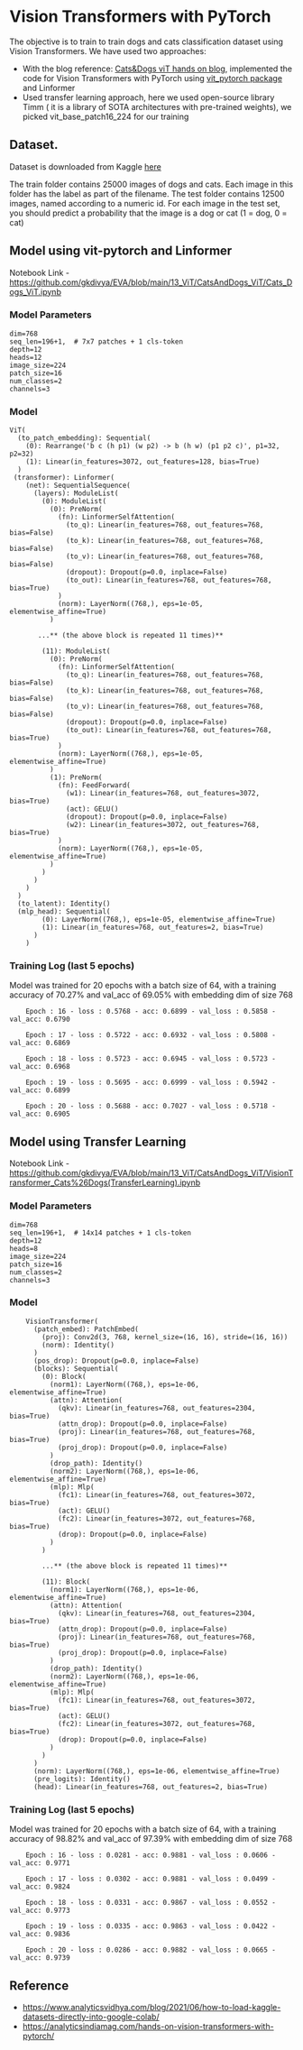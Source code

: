 
# Vision Transformers with PyTorch

The objective is to train to train dogs and cats classification dataset using Vision Transformers. We have used two approaches:
- With the blog reference: [Cats&Dogs viT hands on blog](https://analyticsindiamag.com/hands-on-vision-transformers-with-pytorch/), implemented the code for Vision Transformers with PyTorch using [vit_pytorch package](https://github.com/lucidrains/vit-pytorch) and Linformer
- Used transfer learning approach, here we used open-source library Timm ( it is a library of SOTA architectures with pre-trained weights), we picked vit_base_patch16_224 for our training 

## Dataset.

Dataset is downloaded from Kaggle [here](https://www.kaggle.com/c/dogs-vs-cats-redux-kernels-edition/data)

The train folder contains 25000 images of dogs and cats. Each image in this folder has the label as part of the filename. The test folder contains 12500 images, named according to a numeric id. For each image in the test set, you should predict a probability that the image is a dog or cat (1 = dog, 0 = cat)


## Model using vit-pytorch and Linformer

Notebook Link - https://github.com/gkdivya/EVA/blob/main/13_ViT/CatsAndDogs_ViT/Cats_Dogs_ViT.ipynb

### Model Parameters

    dim=768  
    seq_len=196+1,  # 7x7 patches + 1 cls-token
    depth=12
    heads=12
    image_size=224
    patch_size=16
    num_classes=2
    channels=3
    
### Model

    ViT(
      (to_patch_embedding): Sequential(
        (0): Rearrange('b c (h p1) (w p2) -> b (h w) (p1 p2 c)', p1=32, p2=32)
        (1): Linear(in_features=3072, out_features=128, bias=True)
      )
     (transformer): Linformer(
        (net): SequentialSequence(
          (layers): ModuleList(
            (0): ModuleList(
              (0): PreNorm(
                (fn): LinformerSelfAttention(
                  (to_q): Linear(in_features=768, out_features=768, bias=False)
                  (to_k): Linear(in_features=768, out_features=768, bias=False)
                  (to_v): Linear(in_features=768, out_features=768, bias=False)
                  (dropout): Dropout(p=0.0, inplace=False)
                  (to_out): Linear(in_features=768, out_features=768, bias=True)
                )
                (norm): LayerNorm((768,), eps=1e-05, elementwise_affine=True)
              )
           
           ...** (the above block is repeated 11 times)**
            
            (11): ModuleList(
              (0): PreNorm(
                (fn): LinformerSelfAttention(
                  (to_q): Linear(in_features=768, out_features=768, bias=False)
                  (to_k): Linear(in_features=768, out_features=768, bias=False)
                  (to_v): Linear(in_features=768, out_features=768, bias=False)
                  (dropout): Dropout(p=0.0, inplace=False)
                  (to_out): Linear(in_features=768, out_features=768, bias=True)
                )
                (norm): LayerNorm((768,), eps=1e-05, elementwise_affine=True)
              )
              (1): PreNorm(
                (fn): FeedForward(
                  (w1): Linear(in_features=768, out_features=3072, bias=True)
                  (act): GELU()
                  (dropout): Dropout(p=0.0, inplace=False)
                  (w2): Linear(in_features=3072, out_features=768, bias=True)
                )
                (norm): LayerNorm((768,), eps=1e-05, elementwise_affine=True)
              )
            )
          )
        )
      )
      (to_latent): Identity()
      (mlp_head): Sequential(
            (0): LayerNorm((768,), eps=1e-05, elementwise_affine=True)
            (1): Linear(in_features=768, out_features=2, bias=True)
          )
        )


### Training Log (last 5 epochs)

 Model was trained for 20 epochs with a batch size of 64, with a training accuracy of 70.27% and val_acc of 69.05% with embedding dim of size 768

        
        Epoch : 16 - loss : 0.5768 - acc: 0.6899 - val_loss : 0.5858 - val_acc: 0.6790

        Epoch : 17 - loss : 0.5722 - acc: 0.6932 - val_loss : 0.5808 - val_acc: 0.6869

        Epoch : 18 - loss : 0.5723 - acc: 0.6945 - val_loss : 0.5723 - val_acc: 0.6968

        Epoch : 19 - loss : 0.5695 - acc: 0.6999 - val_loss : 0.5942 - val_acc: 0.6899

        Epoch : 20 - loss : 0.5688 - acc: 0.7027 - val_loss : 0.5718 - val_acc: 0.6905

## Model using Transfer Learning

Notebook Link - https://github.com/gkdivya/EVA/blob/main/13_ViT/CatsAndDogs_ViT/VisionTransformer_Cats%26Dogs(TransferLearning).ipynb

### Model Parameters

    dim=768  
    seq_len=196+1,  # 14x14 patches + 1 cls-token
    depth=12
    heads=8
    image_size=224
    patch_size=16
    num_classes=2
    channels=3

### Model

        VisionTransformer(
          (patch_embed): PatchEmbed(
            (proj): Conv2d(3, 768, kernel_size=(16, 16), stride=(16, 16))
            (norm): Identity()
          )
          (pos_drop): Dropout(p=0.0, inplace=False)
          (blocks): Sequential(
            (0): Block(
              (norm1): LayerNorm((768,), eps=1e-06, elementwise_affine=True)
              (attn): Attention(
                (qkv): Linear(in_features=768, out_features=2304, bias=True)
                (attn_drop): Dropout(p=0.0, inplace=False)
                (proj): Linear(in_features=768, out_features=768, bias=True)
                (proj_drop): Dropout(p=0.0, inplace=False)
              )
              (drop_path): Identity()
              (norm2): LayerNorm((768,), eps=1e-06, elementwise_affine=True)
              (mlp): Mlp(
                (fc1): Linear(in_features=768, out_features=3072, bias=True)
                (act): GELU()
                (fc2): Linear(in_features=3072, out_features=768, bias=True)
                (drop): Dropout(p=0.0, inplace=False)
              )
            )
            
            ...** (the above block is repeated 11 times)**
                       
            (11): Block(
              (norm1): LayerNorm((768,), eps=1e-06, elementwise_affine=True)
              (attn): Attention(
                (qkv): Linear(in_features=768, out_features=2304, bias=True)
                (attn_drop): Dropout(p=0.0, inplace=False)
                (proj): Linear(in_features=768, out_features=768, bias=True)
                (proj_drop): Dropout(p=0.0, inplace=False)
              )
              (drop_path): Identity()
              (norm2): LayerNorm((768,), eps=1e-06, elementwise_affine=True)
              (mlp): Mlp(
                (fc1): Linear(in_features=768, out_features=3072, bias=True)
                (act): GELU()
                (fc2): Linear(in_features=3072, out_features=768, bias=True)
                (drop): Dropout(p=0.0, inplace=False)
              )
            )
          )
          (norm): LayerNorm((768,), eps=1e-06, elementwise_affine=True)
          (pre_logits): Identity()
          (head): Linear(in_features=768, out_features=2, bias=True)

### Training Log (last 5 epochs)

 Model was trained for 20 epochs with a batch size of 64, with a training accuracy of 98.82% and val_acc of 97.39% with embedding dim of size 768    

        
        Epoch : 16 - loss : 0.0281 - acc: 0.9881 - val_loss : 0.0606 - val_acc: 0.9771

        Epoch : 17 - loss : 0.0302 - acc: 0.9881 - val_loss : 0.0499 - val_acc: 0.9824

        Epoch : 18 - loss : 0.0331 - acc: 0.9867 - val_loss : 0.0552 - val_acc: 0.9773

        Epoch : 19 - loss : 0.0335 - acc: 0.9863 - val_loss : 0.0422 - val_acc: 0.9836

        Epoch : 20 - loss : 0.0286 - acc: 0.9882 - val_loss : 0.0665 - val_acc: 0.9739

## Reference
- https://www.analyticsvidhya.com/blog/2021/06/how-to-load-kaggle-datasets-directly-into-google-colab/
- https://analyticsindiamag.com/hands-on-vision-transformers-with-pytorch/
